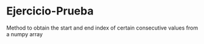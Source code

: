 # Ejercicio-Prueba
Method to obtain the start and end index of certain consecutive values from a numpy array
